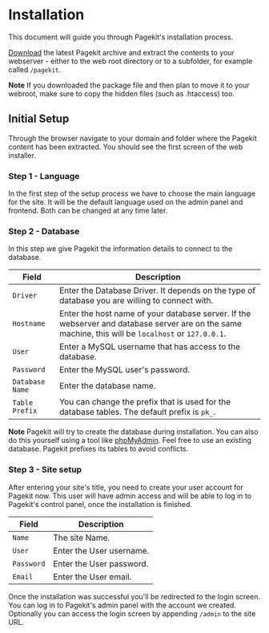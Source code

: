 # Installation

<p class="uk-article-lead">This document will guide you through Pagekit's installation process.</p>

[Download](http://pagekit.com/api/download/latest) the latest Pagekit archive and extract the contents to your webserver - either to the web root directory or to a subfolder, for example called `/pagekit`.

**Note** If you downloaded the package file and then plan to move it to your webroot, make sure to copy the hidden files (such as .htaccess) too.

## Initial Setup

Through the browser navigate to your domain and folder where the Pagekit content has been extracted. You should see the first screen of the web installer.

### Step 1 - Language

In the first step of the setup process we have to choose the main language for the site. It will be the default language used on the admin panel and frontend. Both can be changed at any time later.

### Step 2 - Database

In this step we give Pagekit the information details to connect to the database.

| Field | Description |
|-------|-------------|
| `Driver`   | Enter the Database Driver. It depends on the type of database you are willing to connect with. |
| `Hostname` | Enter the host name of your database server. If the webserver and database server are on the same machine, this will be `localhost` or `127.0.0.1`. |
| `User`     | Enter a MySQL username that has access to the database. |
| `Password` | Enter the MySQL user's password.                        |
| `Database Name` | Enter the database name.                           |
| `Table Prefix` | You can change the prefix that is used for the database tables. The default prefix is `pk_`. |

**Note** Pagekit will try to create the database during installation. You can also do this yourself using a tool like [phpMyAdmin](http://http://www.phpmyadmin.net/). Feel free to use an existing database. Pagekit prefixes its tables to avoid conflicts.

### Step 3 - Site setup

After entering your site's title, you need to create your user account for Pagekit now. This user will have admin access and will be able to log in to Pagekit's control panel, once the installation is finished.

| Field | Description |
|-------|-------------|
| `Name`     | The site Name. |
| `User`     | Enter the User username. |
| `Password` | Enter the User password. |
| `Email`    | Enter the User email.    |

Once the installation was successful you'll be redirected to the login screen. You can log in to Pagekit's admin panel with the account we created. Optionally you can access the login screen by appending `/admin` to the site URL.
